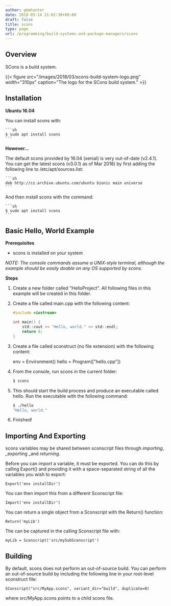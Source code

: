 ```yaml
---
author: gbmhunter
date: 2018-03-14 21:02:30+00:00
draft: false
title: scons
type: page
url: /programming/build-systems-and-package-managers/scons
---
```


## Overview

SCons is a build system.

{{< figure src="/images/2018/03/scons-build-system-logo.png" width="310px" caption="The logo for the SCons build system."  >}}

## Installation

**Ubuntu 16.04**

You can install scons with:

    ```sh
    $ sudo apt install scons
    ```

**However...**

The default scons provided by 16.04 (xenial) is very out-of-date (v2.4.1). You can get the latest scons (v3.0.1) as of Mar 2018) by first adding the following line to /etc/apt/sources.list:

    ```sh    
    deb http://cz.archive.ubuntu.com/ubuntu bionic main universe
    ```

And then install scons with the command:

    ```sh    
    $ sudo apt install scons
    ```

## Basic Hello, World Example

**Prerequisites**

* scons is installed on your system

_NOTE: The console commands assume a UNIX-style terminal, although the example should be easily doable on any OS supported by scons._

**Steps**

1. Create a new folder called "HelloProject". All following files in this example will be created in this folder.
2. Create a file called main.cpp with the following content:  

    ```c
    #include <iostream>
    
    int main() {
    	std::cout << "Hello, world." << std::endl;
    	return 0;
    }
    ```

3. Create a file called sconstruct (no file extension) with the following content:  

    
    env = Environment()
    hello = Program(["hello.cpp"])

4. From the console, run scons in the current folder:  

    ```sh    
    $ scons
    ```

5. This should start the build process and produce an executable called hello. Run the executable with the following command:  

    ```sh    
    $ ./hello
    "Hello, world."
    ```

6. Finished!

## Importing And Exporting

scons variables may be shared between sconscript files through _importing_, _exporting _and _returning_.

Before you can import a variable, it must be exported. You can do this by calling Export() and providing it with a space-separated string of all the variables you wish to export:
  
    Export('env installDir')

You can then import this from a different Sconscript file:
    
    Import('env installDir')

You can return a single object from a Sconscript with the Return() function:
    
    Return('myLib')

The can be captured in the calling Sconscript file with:
    
    myLib = Sconscript('src/mySubSconscript')

## Building

By default, scons does not perform an out-of-source build. You can perform an out-of-source build by including the following line in your root-level sconstruct file:
    
    SConscript("src/MyApp.scons", variant_dir="build", duplicate=0)

where src/MyApp.scons points to a child scons file.
